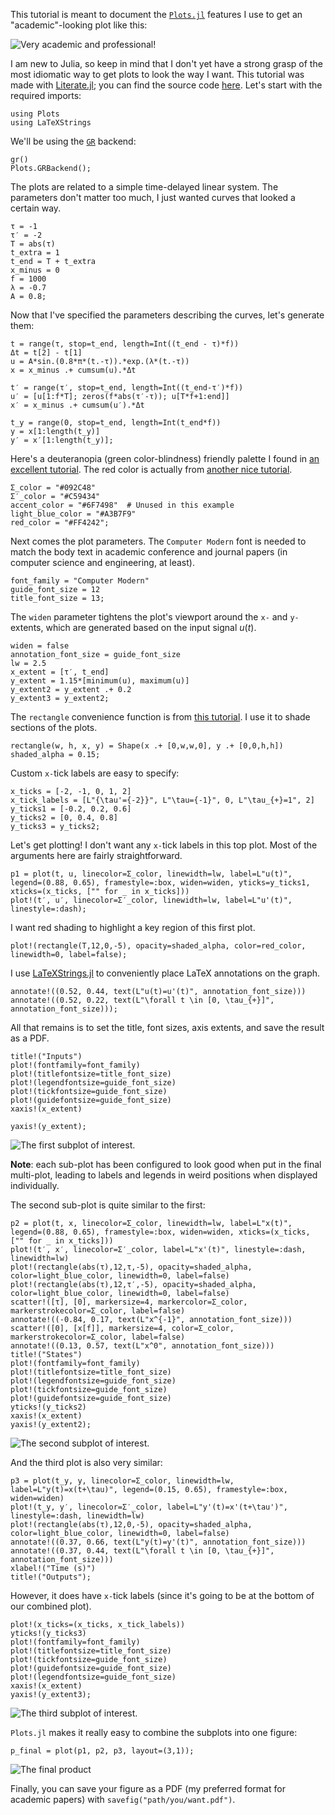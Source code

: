 <!--This file was generated, do not modify it.-->
This tutorial is meant to document the [`Plots.jl`](https://juliapackages.com/p/plots) features I use to get an "academic"-looking plot like this:

![Very academic and professional!](/assets/img/blog/academic_plot.png)

I am new to Julia, so keep in mind that I don't yet have a strong grasp of the most idiomatic way to get plots to look the way I want.
This tutorial was made with [Literate.jl](https://fredrikekre.github.io/Literate.jl/); you can find the source code [here](https://github.com/mattgiamou/mattgiamou.github.io/blob/master/_literate/academic_plots.jl).
Let's start with the required imports:

````julia:ex1
using Plots
using LaTeXStrings
````

We'll be using the [`GR`](https://juliapackages.com/p/gr) backend:

````julia:ex2
gr()
Plots.GRBackend();
````

The plots are related to a simple time-delayed linear system. The parameters don't matter too much, I just wanted curves that looked a certain way.

````julia:ex3
τ = -1
τ′ = -2
T = abs(τ)
t_extra = 1
t_end = T + t_extra
x_minus = 0
f = 1000
λ = -0.7
A = 0.8;
````

Now that I've specified the parameters describing the curves, let's generate them:

````julia:ex4
t = range(τ, stop=t_end, length=Int((t_end - τ)*f))
Δt = t[2] - t[1]
u = A*sin.(0.8*π*(t.-τ)).*exp.(λ*(t.-τ))
x = x_minus .+ cumsum(u).*Δt

t′ = range(τ′, stop=t_end, length=Int((t_end-τ′)*f))
u′ = [u[1:f*T]; zeros(f*abs(τ′-τ)); u[T*f+1:end]]
x′ = x_minus .+ cumsum(u′).*Δt

t_y = range(0, stop=t_end, length=Int(t_end*f))
y = x[1:length(t_y)]
y′ = x′[1:length(t_y)];
````

Here's a deuteranopia (green color-blindness) friendly palette I found in [an excellent tutorial](https://venngage.com/blog/color-blind-friendly-palette/).
The red color is actually from [another nice tutorial](https://medium.com/cafe-pixo/inclusive-color-palettes-for-the-web-bbfe8cf2410e).

````julia:ex5
Σ_color = "#092C48"
Σ′_color = "#C59434"
accent_color = "#6F7498"  # Unused in this example
light_blue_color = "#A3B7F9"
red_color = "#FF4242";
````

Next comes the plot parameters. The `Computer Modern` font is needed to match the body text in academic conference and journal papers (in computer science and engineering, at least).

````julia:ex6
font_family = "Computer Modern"
guide_font_size = 12
title_font_size = 13;
````

The `widen` parameter tightens the plot's viewport around the `x-` and `y-` extents, which are generated based on the input signal $u(t)$.

````julia:ex7
widen = false
annotation_font_size = guide_font_size
lw = 2.5
x_extent = [τ′, t_end]
y_extent = 1.15*[minimum(u), maximum(u)]
y_extent2 = y_extent .+ 0.2
y_extent3 = y_extent2;
````

The `rectangle` convenience function is from [this tutorial](https://github.com/JuliaPlots/ExamplePlots.jl/blob/master/notebooks/batman.ipynb). I use it to shade sections of the plots.

````julia:ex8
rectangle(w, h, x, y) = Shape(x .+ [0,w,w,0], y .+ [0,0,h,h])
shaded_alpha = 0.15;
````

Custom `x-`tick labels are easy to specify:

````julia:ex9
x_ticks = [-2, -1, 0, 1, 2]
x_tick_labels = [L"{\tau'={-2}}", L"\tau={-1}", 0, L"\tau_{+}=1", 2]
y_ticks1 = [-0.2, 0.2, 0.6]
y_ticks2 = [0, 0.4, 0.8]
y_ticks3 = y_ticks2;
````

Let's get plotting! I don't want any `x-`tick labels in this top plot. Most of the arguments here are fairly straightforward.

````julia:ex10
p1 = plot(t, u, linecolor=Σ_color, linewidth=lw, label=L"u(t)", legend=(0.88, 0.65), framestyle=:box, widen=widen, yticks=y_ticks1, xticks=(x_ticks, ["" for _ in x_ticks]))
plot!(t′, u′, linecolor=Σ′_color, linewidth=lw, label=L"u'(t)", linestyle=:dash);
````

I want red shading to highlight a key region of this first plot.

````julia:ex11
plot!(rectangle(T,12,0,-5), opacity=shaded_alpha, color=red_color, linewidth=0, label=false);
````

I use [LaTeXStrings.jl]() to conveniently place LaTeX annotations on the graph.

````julia:ex12
annotate!((0.52, 0.44, text(L"u(t)=u'(t)", annotation_font_size)))
annotate!((0.52, 0.22, text(L"\forall t \in [0, \tau_{+}]", annotation_font_size)));
````

All that remains is to set the title, font sizes, axis extents, and save the result as a PDF.

````julia:ex13
title!("Inputs")
plot!(fontfamily=font_family)
plot!(titlefontsize=title_font_size)
plot!(legendfontsize=guide_font_size)
plot!(tickfontsize=guide_font_size)
plot!(guidefontsize=guide_font_size)
xaxis!(x_extent)

yaxis!(y_extent);
````

![The first subplot of interest.](/assets/img/blog/plot1.png)

**Note**: each sub-plot has been configured to look good when put in the final multi-plot,
leading to labels and legends in weird positions when displayed individually.

The second sub-plot is quite similar to the first:

````julia:ex14
p2 = plot(t, x, linecolor=Σ_color, linewidth=lw, label=L"x(t)", legend=(0.88, 0.65), framestyle=:box, widen=widen, xticks=(x_ticks, ["" for _ in x_ticks]))
plot!(t′, x′, linecolor=Σ′_color, label=L"x'(t)", linestyle=:dash, linewidth=lw)
plot!(rectangle(abs(τ),12,τ,-5), opacity=shaded_alpha, color=light_blue_color, linewidth=0, label=false)
plot!(rectangle(abs(τ),12,τ′,-5), opacity=shaded_alpha, color=light_blue_color, linewidth=0, label=false)
scatter!([τ], [0], markersize=4, markercolor=Σ_color, markerstrokecolor=Σ_color, label=false)
annotate!((-0.84, 0.17, text(L"x^{-1}", annotation_font_size)))
scatter!([0], [x[f]], markersize=4, color=Σ_color, markerstrokecolor=Σ_color, label=false)
annotate!((0.13, 0.57, text(L"x^0", annotation_font_size)))
title!("States")
plot!(fontfamily=font_family)
plot!(titlefontsize=title_font_size)
plot!(legendfontsize=guide_font_size)
plot!(tickfontsize=guide_font_size)
plot!(guidefontsize=guide_font_size)
yticks!(y_ticks2)
xaxis!(x_extent)
yaxis!(y_extent2);
````

![The second subplot of interest.](/assets/img/blog/plot2.png)

And the third plot is also very similar:

````julia:ex15
p3 = plot(t_y, y, linecolor=Σ_color, linewidth=lw, label=L"y(t)=x(t+\tau)", legend=(0.15, 0.65), framestyle=:box, widen=widen)
plot!(t_y, y′, linecolor=Σ′_color, label=L"y'(t)=x'(t+\tau')", linestyle=:dash, linewidth=lw)
plot!(rectangle(abs(τ),12,0,-5), opacity=shaded_alpha, color=light_blue_color, linewidth=0, label=false)
annotate!((0.37, 0.66, text(L"y(t)=y'(t)", annotation_font_size)))
annotate!((0.37, 0.44, text(L"\forall t \in [0, \tau_{+}]", annotation_font_size)))
xlabel!("Time (s)")
title!("Outputs");
````

However, it does have `x-`tick labels (since it's going to be at the bottom of our combined plot).

````julia:ex16
plot!(x_ticks=(x_ticks, x_tick_labels))
yticks!(y_ticks3)
plot!(fontfamily=font_family)
plot!(titlefontsize=title_font_size)
plot!(tickfontsize=guide_font_size)
plot!(guidefontsize=guide_font_size)
plot!(legendfontsize=guide_font_size)
xaxis!(x_extent)
yaxis!(y_extent3);
````

![The third subplot of interest.](/assets/img/blog/plot3.png)

`Plots.jl` makes it really easy to combine the subplots into one figure:

````julia:ex17
p_final = plot(p1, p2, p3, layout=(3,1));
````

![The final product](/assets/img/blog/final_plot.png)

Finally, you can save your figure as a PDF (my preferred format for academic papers) with `savefig("path/you/want.pdf")`.

